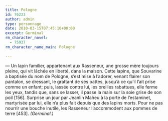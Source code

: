 ```yaml
---
title: Pologne
id: 76223
author: admin
type: personnage
date: 2010-03-15T07:45:10+00:00
excerpt: Germinal
rm_character_novel:
  - 75937
rm_character_name_main: Pologne

---
```

— Un lapin familier, appartenant aux Rasseneur, une grosse mère toujours pleine, qui vit lâchée en liberté, dans la maison. Cette lapine, que Souvarine a baptisée du nom de Pologne, s&rsquo;est mise à l&rsquo;adorer, venant flairer son pantalon, se dressant, le grattant de ses pattes, jusqu&rsquo;à ce qu&rsquo;il l&rsquo;ait prise comme un enfant; puis, lassée contre lui, les oreilles rabattues, elle ferme les yeux, tandis que, sans se lasser, il passe la main sur la soie grise de son poil [156]. Surprise un jour par Jeanlin Maheu à la porte de l&rsquo;estaminet, martyrisée par lui, elle n&rsquo;a plus fait depuis que des lapins morts. Pour ne pas nourrir une bouche inutile, les Rasseneur l&rsquo;accommodent aux pommes de terre [453]. _(Germinal.)_